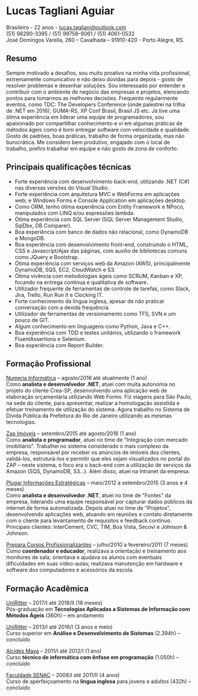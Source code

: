<h1>Lucas Tagliani Aguiar</h1>
Brasileiro - 22 anos - <a href="mailto:lucas.tagliani@outlook.com">lucas.tagliani@outlook.com</a><br>
(51) 98290-3395 / (51) 99758-9061 / (51) 4061-0532 <br>
José Domingos Varella, 260 – Cavalhada – 91910-420 - Porto Alegre, RS.<br>

<h2>Resumo</h2>

Sempre motivado a desafios, sou muito proativo na minha vida profissional, extremamente comunicativo e não deixo dúvidas para depois - gosto de resolver problemas e desenhar soluções. Sou interessado por entender e contribuir com o ambiente de negócio das empresas e projetos, elencando pontos para tomarmos as melhores decisões. Frequento regularmente eventos, como TDC: The Developers Conference (onde palestrei na trilha de .NET em 2016), GUMA-RS, XP Conf Brasil, Brasil JS etc. Já tive uma ótima experiência em liderar uma equipe de programadores, sou apaixonado por compartilhar conhecimento e vi em algumas práticas de métodos ágeis como é bom entregar software com velocidade e qualidade. Gosto de padrões, boas práticas, trabalho de forma organizada, mas não burocrática. Me considero bem produtivo, engajado com o local de trabalho, prefiro trabalhar em equipe e não gosto de zona de conforto.
 
<h2>Principais qualificações técnicas</h2>

<ul>
<li>Forte experiência com desenvolvimento back-end, utilizando .NET (C#) nas diversas versões do Visual Studio.</li>
<li>Forte experiência com arquitetura MVC e WebForms em aplicações web; e Windows Forms e Console Application em aplicações desktop.</li>
<li>Como ORM, tenho ótima experiência com Entity Framework e NPoco, manipulados com LINQ e/ou expressões lambda. </li>
<li>Ótima experiência com SQL Server (SQL Server Management Studio, SqlDbx, DB Comparer).</li>
<li>Boa experiência com banco de dados não relacional, como DynamoDB e MongoDB.</li>
<li>Boa experiência com desenvolvimento front-end, construindo o HTML, CSS e Javascript/Ajax das páginas, com auxílio de bibliotecas comuns como JQuery e Bootstrap. </li>
<li>Ótima experiência com serviços web da Amazon (AWS), principalmente DynamoDB, SQS, EC2, CloudWatch e S3.</li>
<li>Ótima vivência com metodologias ágeis como SCRUM, Kanban e XP, focando na entrega contínua e qualitativa de software.</li>
<li>Utilizador frequente de ferramentas de controle de tarefas, como Slack, Jira, Trello, Run Run It e Clocking IT.</li>
<li>Forte conhecimento da língua inglesa, apesar de não praticar conversação com a devida frequência.</li>
<li>Utilizador de ferramentas de versionamento como TFS, SVN e um pouco de GIT.</li>
<li>Algum conhecimento em linguagens como Python, Java e C++.</li>
<li>Boa experiência com TDD e testes unitários, utilizando o framework FluentAssertions e Selenium.</li>
<li>Boa experiência com Report Builder. </li>
</ul>

<h2>Formação Profissional</h2>

<p><a href="http://www.numeria.com.br/" target="_blank">Numeria Informática</a> – agosto/2016 até atualmente (1 ano)<br>
Como <b>analista e desenvolvedor .NET</b>, atuei com muita autonomia no projeto do cliente Crea-SP, desenvolvendo uma aplicação web de elaboração orçamentária utilizando Web Forms. Fiz viagens para São Paulo, na sede do cliente, para apresentar, realizar a homologação assistida e efetuar treinamento de utilização do sistema. Agora trabalho no Sistema de Dívida Pública da Prefeitura do Rio de Janeiro utilizando as mesmas tecnologias.<br></p>

<p><a href="http://zapimoveis.com.br/" target="_blank">Zap Imóveis</a> – setembro/2015 até agosto/2016 (1 ano)<br>
Como <b>analista e programador</b>, atuei no time de "Integração com mercado imobiliário". Trabalhei no sistema considerado o mais complexo da empresa, responsável por receber os anúncios de imóveis dos clientes, validá-los, estruturá-los e permitir que eles sejam visualizados no portal do ZAP – neste sistema, o foco era o back-end com a utilização de serviços da Amazon (SQS, DynamoDB, S3...). Além disso, atuei na Intranet da empresa.<br></p>

<p><a href="http://www.plugar.com.br/" target="_blank">Plugar Informações Estratégicas</a> – maio/2012 a setembro/2015 (3 anos e 4 meses)<br>
Como <b>analista e desenvolvedor .NET</b>, atuei no time de "Fontes" da empresa, liderando uma equipe responsável por capturar dados públicos da internet de forma automatizada. Depois atuei no time de "Projetos", desenvolvendo aplicações web, atuando em reuniões e contato diretamente com o cliente para levantamento de requisitos e feedback contínuo. Principais clientes: InterCement, CVC, TIM, Boa Vista, Secovi e Johnson & Johnson.<br></p>

<p><a href="http://www.prepara.com.br/" target="_blank">Prepara Cursos Profissionalizantes</a> – julho/2010 a fevereiro/2011 (7 meses)<br>
Como <b>coordenador e educador</b>, realizava a orientação e treinamento aos monitores de sala; orientava e ajudava os alunos com eventuais dificuldades em suas vídeo-aulas; realizava manutenção em hardware e software dos computadores e acessórios da escola.<br></p>

<h2>Formação Acadêmica</h2>

<p><a href="http://www.uniritter.edu.br/" target="_blank">UniRitter</a> – 2017/I até 2018/II (18 meses)<br>
Pós-graduação em <b>Tecnologias Aplicadas a Sistemas de Informação com Métodos Ágeis</b> (360h) – em andamento</p>

<p><a href="http://www.uniritter.edu.br/" target="_blank">UniRitter</a> – 2013/I até 2016/I (3 anos e meio)<br>
Curso superior em <b>Análise e Desenvolvimento de Sistemas</b> (2.394h) – concluído</p>

<p><a href="http://www.alcidesmaya.com.br/" target="_blank">Alcides Maya</a> – 2011/I até 2012/I (1 ano)<br>
Curso <b>técnico de informática com ênfase em programação</b> (1.050h) – concluído</p>

<p><a href="http://portal.senacrs.com.br/" target="_blank">Faculdade SENAC</a> – 2008/I até 2011/II (4 anos)<br>
Curso de aperfeiçoamento na <b>língua inglesa</b> para jovens e adultos (432h) – concluído</p>
 

